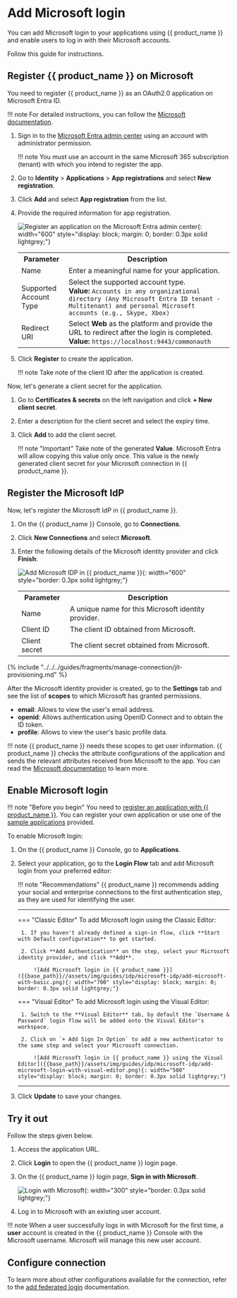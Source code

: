 # Add Microsoft login

You can add Microsoft login to your applications using {{ product_name }} and enable users to log in with their Microsoft accounts.

Follow this guide for instructions.


## Register {{ product_name }} on Microsoft

You need to register {{ product_name }} as an OAuth2.0 application on Microsoft Entra ID.

!!! note
    For detailed instructions, you can follow the [Microsoft documentation](https://learn.microsoft.com/en-us/entra/identity-platform/quickstart-register-app).

1. Sign in to the [Microsoft Entra admin center](https://entra.microsoft.com/) using an account with administrator permission.

    !!! note
        You must use an account in the same Microsoft 365 subscription (tenant) with which you intend to register the app.

2. Go to **Identity** > **Applications** > **App registrations** and select **New registration**.

3. Click **Add** and select **App registration** from the list.

4. Provide the required information for app registration.

    ![Register an application on the Microsoft Entra admin center]({{base_path}}/assets/img/guides/idp/microsoft-idp/register-an-application.png){: width="600" style="display: block; margin: 0; border: 0.3px solid lightgrey;"}

    <table>
        <tr>
            <th>Parameter</th>
            <th>Description</th>
        </tr>
        <tr>
            <td>Name</td>
            <td>Enter a meaningful name for your application.</td>
        </tr>
        <tr>
            <td>Supported Account Type</td>
            <td>Select the supported account type. <br><b>Value: </b><code>Accounts in any organizational directory (Any Microsoft Entra ID tenant - Multitenant) and personal Microsoft accounts (e.g., Skype, Xbox)</code></td>
        </tr>
        <tr>
            <td>Redirect URI</td>
            <td>Select <b>Web</b> as the platform and provide the URL to redirect after the login is completed.<br><b>Value:</b> <code>https://localhost:9443/commonauth</code></td>
        </tr>
    </table>

5. Click **Register** to create the application.

    !!! note
        Take note of the client ID after the application is created.

Now, let's generate a client secret for the application.

1. Go to **Certificates & secrets** on the left navigation and click **+ New client secret**.
2. Enter a description for the client secret and select the expiry time.
3. Click **Add** to add the client secret.

    !!! note "Important"
        Take note of the generated **Value**. Microsoft Entra will allow copying this value only once. This value is the newly generated client secret for your Microsoft connection in {{ product_name }}.


## Register the Microsoft IdP

Now, let's register the Microsoft IdP in {{ product_name }}.

1. On the {{ product_name }} Console, go to **Connections**.
2. Click **New Connections** and select **Microsoft**.
3. Enter the following details of the Microsoft identity provider and click **Finish**:

    ![Add Microsoft IDP in {{ product_name }}]({{base_path}}/assets/img/guides/idp/microsoft-idp/add-microsoft-idp.png){: width="600" style="border: 0.3px solid lightgrey;"}

    <table>
      <tr>
        <th>Parameter</th>
        <th>Description</th>
      </tr>
      <tr>
        <td>Name</td>
        <td>A unique name for this Microsoft identity provider.</td>
      </tr>
      <tr>
          <td>Client ID</td>
          <td>The client ID obtained from Microsoft.</td>
      </tr>
      <tr>
          <td>Client secret</td>
          <td>The client secret obtained from Microsoft.</td>
      </tr>
    </table>  

{% include "../../../guides/fragments/manage-connection/jit-provisioning.md" %}

After the Microsoft identity provider is created, go to the **Settings** tab and see the list of **scopes** to which Microsoft has granted permissions.

- **email**: Allows to view the user's email address.
- **openid**: Allows authentication using OpenID Connect and to obtain the ID token.
- **profile**: Allows to view the user's basic profile data.

!!! note
    {{ product_name }} needs these scopes to get user information. {{ product_name }} checks the attribute configurations of the application and sends the relevant attributes received from Microsoft to the app. You can read the [Microsoft documentation](https://learn.microsoft.com/en-us/entra/identity-platform/scopes-oidc#openid-connect-scopes) to learn more.


## Enable Microsoft login

!!! note "Before you begin"
    You need to [register an application with {{ product_name }}]({{base_path}}/guides/applications/). You can register your own application or use one of the [sample applications]({{base_path}}/get-started/try-samples/) provided.

To enable Microsoft login:

1. On the {{ product_name }} Console, go to **Applications**.
2. Select your application, go to the **Login Flow** tab and add Microsoft login from your preferred editor:

    !!! note "Recommendations"
        {{ product_name }} recommends adding your social and enterprise connections to the first authentication step, as they are used for identifying the user.

    ---
    === "Classic Editor"
        To add Microsoft login using the Classic Editor:

        1. If you haven't already defined a sign-in flow, click **Start with Default configuration** to get started.

        2. Click **Add Authentication** on the step, select your Microsoft identity provider, and click **Add**.

            ![Add Microsoft login in {{ product_name }}]({{base_path}}//assets/img/guides/idp/microsoft-idp/add-microsoft-with-basic.png){: width="700" style="display: block; margin: 0; border: 0.3px solid lightgrey;"}

    === "Visual Editor"
        To add Microsoft login using the Visual Editor:

        1. Switch to the **Visual Editor** tab, by default the `Username & Password` login flow will be added onto the Visual Editor's workspace.

        2. Click on `+ Add Sign In Option` to add a new authenticator to the same step and select your Microsoft connection.

            ![Add Microsoft login in {{ product_name }} using the Visual Editor]({{base_path}}/assets/img/guides/idp/microsoft-idp/add-microsoft-login-with-visual-editor.png){: width="500" style="display: block; margin: 0; border: 0.3px solid lightgrey;"}

    ---

3. Click **Update** to save your changes.

## Try it out

Follow the steps given below.

1. Access the application URL.
2. Click **Login** to open the {{ product_name }} login page.
3. On the {{ product_name }} login page, **Sign in with Microsoft**.

    ![Login with Microsoft]({{base_path}}/assets/img/guides/idp/microsoft-idp/sign-in-with-microsoft.png){: width="300" style="border: 0.3px solid lightgrey;"}

4. Log in to Microsoft with an existing user account.

!!! note
    When a user successfully logs in with Microsoft for the first time, a **user** account is created in the {{ product_name }} Console with the Microsoft username. Microsoft will manage this new user account.

## Configure connection

To learn more about other configurations available for the connection, refer to the [add federated login]({{base_path}}/guides/authentication/federated-login) documentation.